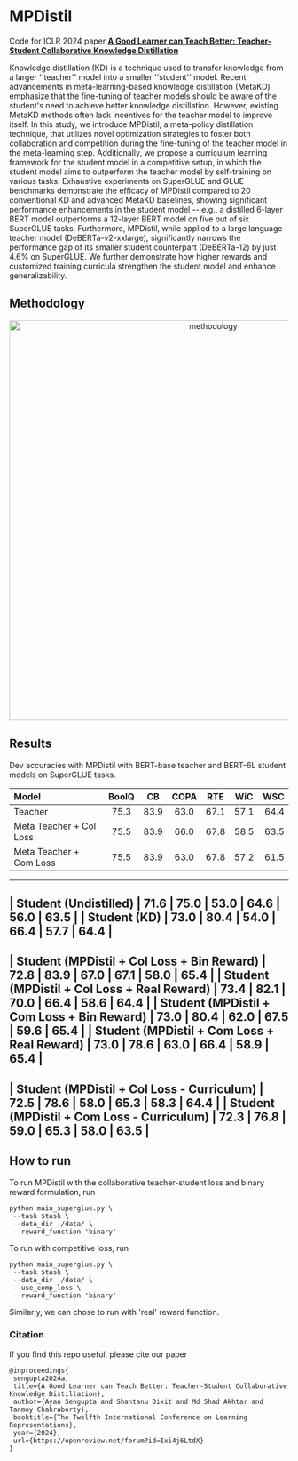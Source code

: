 # MPDistil
Code for ICLR 2024 paper **[A Good Learner can Teach Better: Teacher-Student Collaborative Knowledge Distillation](https://openreview.net/forum?id=Ixi4j6LtdX)**

Knowledge distillation (KD) is a technique used to transfer knowledge from a larger ''teacher'' model into a smaller ''student'' model. Recent advancements in meta-learning-based knowledge distillation (MetaKD) emphasize that the fine-tuning of teacher models should be aware of the student's need to achieve better knowledge distillation. However, existing MetaKD methods often lack incentives for the teacher model to improve itself. In this study, we introduce MPDistil, a meta-policy distillation technique, that utilizes novel optimization strategies to foster both collaboration and competition during the fine-tuning of the teacher model in the meta-learning step. Additionally, we propose a curriculum learning framework for the student model in a competitive setup, in which the student model aims to outperform the teacher model by self-training on various tasks. Exhaustive experiments on SuperGLUE and GLUE benchmarks demonstrate the efficacy of MPDistil compared to 20 conventional KD and advanced MetaKD baselines, showing significant performance enhancements in the student model -- e.g., a distilled 6-layer BERT model outperforms a 12-layer BERT model on five out of six SuperGLUE tasks. Furthermore, MPDistil, while applied to a large language teacher model (DeBERTa-v2-xxlarge), significantly narrows the performance gap of its smaller student counterpart (DeBERTa-12) by just 4.6% on SuperGLUE. We further demonstrate how higher rewards and customized training curricula strengthen the student model and enhance generalizability.

## Methodology
<p align="center">
  <img width="720" alt="methodology" src="https://github.com/notmyname16/MPDistil/assets/88495622/e9444194-08fd-43ad-880b-94232302f449">
</p>

## Results

Dev accuracies with MPDistil with BERT-base teacher and BERT-6L student models on SuperGLUE tasks.

| Model      | BoolQ | CB    | COPA | RTE | WiC | WSC |
| :---        |    :----:    |    :----:    |    :----:    |    :----:   |    :----:   |          ---: |
| Teacher | 75.3 | 83.9 | 63.0 | 67.1 | 57.1 | 64.4 |
| Meta Teacher + Col Loss | 75.5 | 83.9 | 66.0 | 67.8 | 58.5 | 63.5 |
| Meta Teacher + Com Loss | 75.5 | 83.9 | 63.0 | 67.8 | 57.2 | 61.5 |
---
| Student (Undistilled) | 71.6 | 75.0 | 53.0 | 64.6 | 56.0 | 63.5 |
| Student (KD) | 73.0 | 80.4 | 54.0 | 66.4 | 57.7 | 64.4 |
---
| Student (MPDistil + Col Loss + Bin Reward) | 72.8 | 83.9 | 67.0 | 67.1 | 58.0 | 65.4 |
| Student (MPDistil + Col Loss + Real Reward) | 73.4 | 82.1 | 70.0 | 66.4 | 58.6 | 64.4 |
| Student (MPDistil + Com Loss + Bin Reward) | 73.0 | 80.4 | 62.0 | 67.5 | 59.6 | 65.4 |
| Student (MPDistil + Com Loss + Real Reward) | 73.0 | 78.6 | 63.0 | 66.4 | 58.9 | 65.4 |
---
| Student (MPDistil + Col Loss - Curriculum) | 72.5 | 78.6 | 58.0 | 65.3 | 58.3 | 64.4 |
| Student (MPDistil + Com Loss - Curriculum) | 72.3 | 76.8 | 59.0 | 65.3 | 58.0 | 63.5 |
---

## How to run

To run MPDistil with the collaborative teacher-student loss and binary reward formulation, run

```
python main_superglue.py \
 --task $task \
 --data_dir ./data/ \
 --reward_function 'binary'
```

To run with competitive loss, run

```
python main_superglue.py \
 --task $task \
 --data_dir ./data/ \
 --use_comp_loss \
 --reward_function 'binary'
```

Similarly, we can chose to run with 'real' reward function.

### Citation
If you find this repo useful, please cite our paper
```
@inproceedings{
 sengupta2024a,
 title={A Good Learner can Teach Better: Teacher-Student Collaborative Knowledge Distillation},
 author={Ayan Sengupta and Shantanu Dixit and Md Shad Akhtar and Tanmoy Chakraborty},
 booktitle={The Twelfth International Conference on Learning Representations},
 year={2024},
 url={https://openreview.net/forum?id=Ixi4j6LtdX}
}
```
